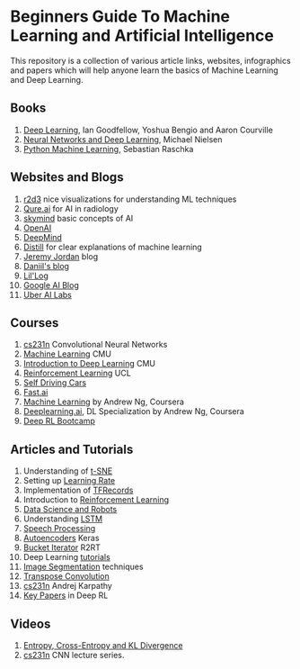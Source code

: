 # Beginners Guide To Machine Learning and Artificial Intelligence
This repository is a collection of various article links, websites, infographics and papers which will help anyone learn the basics of Machine Learning and Deep Learning.

## Books
1. [Deep Learning](https://www.deeplearningbook.org), Ian Goodfellow, Yoshua Bengio and Aaron Courville
2. [Neural Networks and Deep Learning](http://neuralnetworksanddeeplearning.com), Michael Nielsen
3. [Python Machine Learning](http://books.tarsoit.com/Python%20Machine%20Learning.pdf), Sebastian Raschka

## Websites and Blogs
1. [r2d3](http://www.r2d3.us) nice visualizations for understanding ML techniques
2. [Qure.ai](http://qure.ai) for AI in radiology
3. [skymind](https://skymind.ai/wiki/) basic concepts of AI
4. [OpenAI](https://openai.com)
5. [DeepMind](https://deepmind.com)
6. [Distill](https://distill.pub) for clear explanations of machine learning
7. [Jeremy Jordan](https://www.jeremyjordan.me) blog
8. [Daniil's blog](http://warmspringwinds.github.io)
9. [Lil'Log](https://lilianweng.github.io/lil-log/)
10. [Google AI Blog](https://ai.googleblog.com)
11. [Uber AI Labs](https://eng.uber.com/tag/uber-ai-labs/)

## Courses
1. [cs231n](https://cs231n.github.io) Convolutional Neural Networks
2. [Machine Learning](http://www.cs.cmu.edu/~ninamf/courses/601sp15/lectures.shtml) CMU
3. [Introduction to Deep Learning](http://deeplearning.cs.cmu.edu) CMU
4. [Reinforcement Learning](http://www0.cs.ucl.ac.uk/staff/d.silver/web/Teaching.html) UCL
5. [Self Driving Cars](https://selfdrivingcars.mit.edu)
6. [Fast.ai](http://www.fast.ai)
7. [Machine Learning](https://www.coursera.org/learn/machine-learning) by Andrew Ng, Coursera
8. [Deeplearning.ai](https://www.coursera.org/specializations/deep-learning), DL Specialization by Andrew Ng, Coursera
9. [Deep RL Bootcamp](https://sites.google.com/view/deep-rl-bootcamp/lectures)

## Articles and Tutorials
1. Understanding of [t-SNE](https://lvdmaaten.github.io/tsne/)
2. Setting up [Learning Rate](https://www.jeremyjordan.me/nn-learning-rate/)
3. Implementation of [TFRecords](http://warmspringwinds.github.io/tensorflow/tf-slim/2016/12/21/tfrecords-guide/)
4. Introduction to [Reinforcement Learning](https://rubenfiszel.github.io/posts/rl4j/2016-08-24-Reinforcement-Learning-and-DQN.html)
5. [Data Science and Robots](https://brohrer.github.io/blog.html)
6. Understanding [LSTM](http://colah.github.io/posts/2015-08-Understanding-LSTMs/)
7. [Speech Processing](https://haythamfayek.com/2016/04/21/speech-processing-for-machine-learning.html)
8. [Autoencoders](https://blog.keras.io/building-autoencoders-in-keras.html) Keras
9. [Bucket Iterator](https://r2rt.com/recurrent-neural-networks-in-tensorflow-iii-variable-length-sequences.html) R2RT
10. Deep Learning [tutorials](http://ufldl.stanford.edu/tutorial/)
11. [Image Segmentation](https://www.jeremyjordan.me/semantic-segmentation/) techniques
12. [Transpose Convolution](https://datascience.stackexchange.com/a/20176)
13. [cs231n](http://cs231n.github.io/convolutional-networks/) Andrej Karpathy
14. [Key Papers](https://spinningup.openai.com/en/latest/spinningup/keypapers.html) in Deep RL

## Videos
1. [Entropy, Cross-Entropy and KL Divergence](https://www.youtube.com/watch?v=ErfnhcEV1O8)
2. [cs231n](https://www.youtube.com/playlist?list=PL3FW7Lu3i5JvHM8ljYj-zLfQRF3EO8sYv) CNN lecture series.
